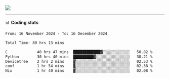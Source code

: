 <picture>
  <source
  srcset="https://github-readme-stats.vercel.app/api?username=sant0s12&show_icons=true&theme=dark"
  media="(prefers-color-scheme: dark)"
  />
  <source
  srcset="https://github-readme-stats.vercel.app/api?username=sant0s12&show_icons=true"
  media="(prefers-color-scheme: light)"
  />
  <img src="https://github-readme-stats.vercel.app/api?username=sant0s12&show_icons=true" />
</picture>

---

📊 **Coding stats**

<!--START_SECTION:waka-->

```txt
From: 16 November 2024 - To: 16 December 2024

Total Time: 80 hrs 13 mins

C             40 hrs 47 mins  ████████████▓░░░░░░░░░░░░   50.82 %
Python        30 hrs 40 mins  █████████▓░░░░░░░░░░░░░░░   38.21 %
Devicetree    2 hrs 2 mins    ▓░░░░░░░░░░░░░░░░░░░░░░░░   02.53 %
conf          1 hr 54 mins    ▓░░░░░░░░░░░░░░░░░░░░░░░░   02.38 %
Nix           1 hr 40 mins    ▓░░░░░░░░░░░░░░░░░░░░░░░░   02.08 %
```

<!--END_SECTION:waka-->
